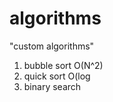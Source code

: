 # algorithms
"custom algorithms"
1) bubble sort O(N^2) 
2) quick sort O(log
3) binary search       
       
    
  
  
